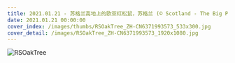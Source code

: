```yaml
---
title: 2021.01.21 - 苏格兰高地上的欧亚红松鼠，苏格兰 (© Scotland - The Big Picture/Minden Pictures)
date: 2021.01.21 00:00:00
cover_index: /images/thumbs/RSOakTree_ZH-CN6371993573_533x300.jpg
cover_detail: /images/RSOakTree_ZH-CN6371993573_1920x1080.jpg
---
```


![RSOakTree](/images/RSOakTree_ZH-CN6371993573_1920x1080.jpg)
